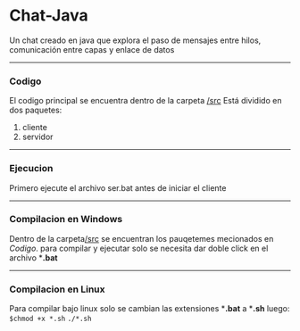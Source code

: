 # Chat-Java
Un chat creado en java que explora el paso de mensajes entre hilos, comunicación entre capas y enlace de datos

------------
### Codigo
El codigo principal se encuentra dentro de la carpeta [/src](https://github.com/Fatake/Chat-Java/tree/master/src "/src")
Está dividido en dos paquetes:
1. cliente
2. servidor

------------
### Ejecucion
Primero ejecute el archivo ser.bat antes de iniciar el cliente

------------
### Compilacion en Windows
Dentro de la carpeta[/src](https://github.com/Fatake/Chat-Java/tree/master/src "/src") se encuentran los pauqetemes mecionados en *Codigo*.
para compilar y ejecutar solo se necesita dar doble click en el archivo ***.bat**

------------
###  Compilacion en Linux
Para compilar bajo linux solo se cambian las extensiones ***.bat** a ***.sh**
luego:
`$chmod +x *.sh`
`./*.sh`
